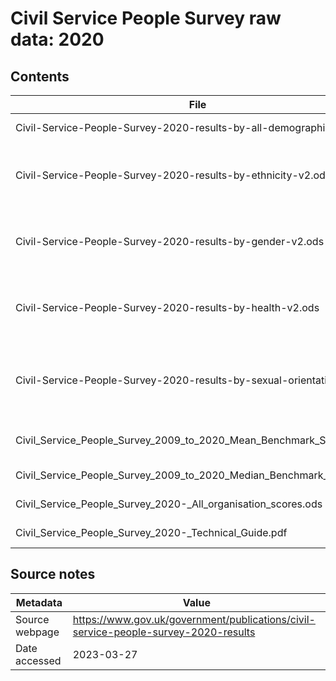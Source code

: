 # Civil Service People Survey raw data: 2020

## Contents

| File | Contents | Year(s) | Format |
| ---- | -------- | ------- | ------ |
| Civil-Service-People-Survey-2020-results-by-all-demographics-v2.ods | Demographic scores | 2020 | ODS |
| Civil-Service-People-Survey-2020-results-by-ethnicity-v2.ods | Demographic scores - detailed ethnicity scores  | 2020 | ODS |
| Civil-Service-People-Survey-2020-results-by-gender-v2.ods | Demographic scores - detailed gender scores  | 2020 | ODS |
| Civil-Service-People-Survey-2020-results-by-health-v2.ods | Demographic scores - detailed health scores  | 2020 | ODS |
| Civil-Service-People-Survey-2020-results-by-sexual-orientation-v2.ods | Demographic scores - detailed sexual orientation scores  | 2020 | ODS |
| Civil_Service_People_Survey_2009_to_2020_Mean_Benchmark_Scores.csv | Mean all respondent scores | 2009-2020 | CSV |
| Civil_Service_People_Survey_2009_to_2020_Median_Benchmark_Scores.csv | Benchmark scores | 2009-2020 | CSV |
| Civil_Service_People_Survey_2020-_All_organisation_scores.ods | Organisation scores | 2020 | ODS |
| Civil_Service_People_Survey_2020-_Technical_Guide.pdf | Technical guide | 2020 | PDF |

## Source notes

| Metadata | Value |
| -------- | ----- |
| Source webpage | https://www.gov.uk/government/publications/civil-service-people-survey-2020-results |
| Date accessed | 2023-03-27 |
